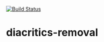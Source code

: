 [![Build Status](https://travis-ci.org/jangrott/diacritics-removal.svg?branch=master)](https://travis-ci.org/jangrott/diacritics-removal)

# diacritics-removal
